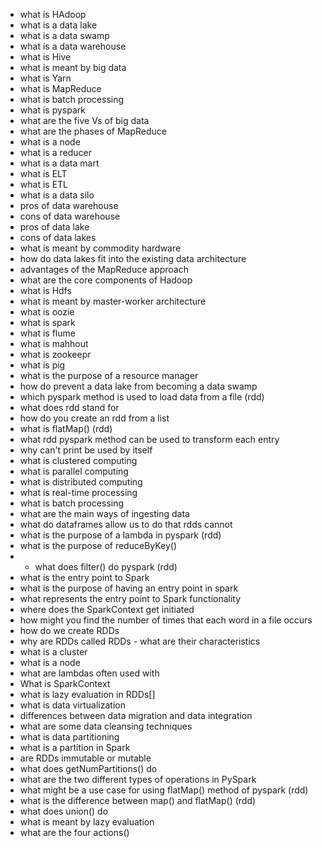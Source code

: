 * what is HAdoop
* what is a data lake
* what is a data swamp
* what is a data warehouse
* what is Hive
* what is meant by big data
* what is Yarn
* what is MapReduce
* what is batch processing
* what is pyspark
* what are the five Vs of big data
* what are the phases of MapReduce
* what is a node
* what is a reducer
* what is a data mart
* what is ELT
* what is ETL
* what is a data silo
* pros of data warehouse
* cons of data warehouse
* pros of data lake
* cons of data lakes
* what is meant by commodity hardware
* how do data lakes fit into the existing data architecture
* advantages of the MapReduce approach
* what are the core components of Hadoop
* what is Hdfs
* what is meant by master-worker architecture
* what is oozie
* what is spark
* what is flume
* what is mahhout
* what is zookeepr
* what is pig
* what is the purpose of a resource manager
* how do prevent a data lake from becoming a data swamp
* which pyspark method is used to load data from a file (rdd)
* what does rdd stand for
* how do you create an rdd from a list
* what is flatMap()  (rdd)
* what rdd pyspark method can be used to transform each entry 
* why can't print be used by itself
* what is clustered computing
* what is parallel computing 
* what is distributed computing
* what is real-time processing
* what is batch processing
* what are the main ways of ingesting data
* what do dataframes allow us to do that rdds cannot
* what is the purpose of a lambda in pyspark (rdd)
* what is the purpose of reduceByKey()
* * what does filter() do pyspark (rdd)
* what is the entry point to Spark
* what is the purpose of having an entry point in spark
* what represents the entry point to Spark functionality
* where does the SparkContext get initiated
* how might you find the number of times that each word in a file occurs
* how do we create RDDs
* why are RDDs called RDDs - what are their characteristics
* what is a cluster
* what is a node
* what are lambdas often used with
* What is SparkContext
* what is lazy evaluation in RDDs[]
* what is data virtualization
* differences between data migration and data integration
* what are some data cleansing techniques
* what is data partitioning
* what is a partition in Spark
* are RDDs immutable or mutable
* what does getNumPartitions() do
 * what are the two different types of operations in PySpark
* what might be a use case for using flatMap() method of pyspark (rdd)
* what is the difference between map() and flatMap() (rdd)
* what does union() do
* what is meant by lazy evaluation
* what are the four actions()
